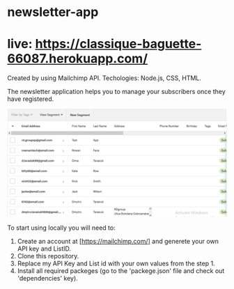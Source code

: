 # newsletter-app

# live: https://classique-baguette-66087.herokuapp.com/

Created by using Mailchimp API. 
Techologies: Node.js, CSS, HTML.

The newsletter application helps you to manage your subscribers once they have registered.


![mailchimpInterface](./mailchipUI.png)

To start using locally you will need to: 
1. Create an account at [https://mailchimp.com/] and generete your own API key and ListID.
2. Clone this repository.
3. Replace my API Key and List id with your own values from the step 1.
3. Install all required packeges (go to the 'packege.json' file and check out 'dependencies' key).
